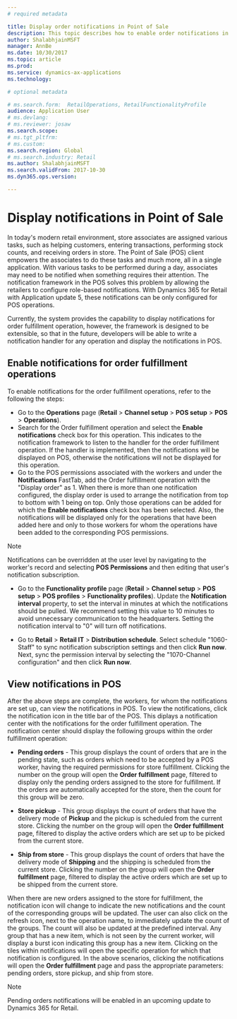 ```yaml
---
# required metadata

title: Display order notifications in Point of Sale
description: This topic describes how to enable order notifications in the Point of Sale and the notifications framework, which can be extended to other operations. 
author: ShalabhjainMSFT
manager: AnnBe
ms.date: 10/30/2017
ms.topic: article
ms.prod: 
ms.service: dynamics-ax-applications
ms.technology: 

# optional metadata

# ms.search.form:  RetailOperations, RetailFunctionalityProfile
audience: Application User
# ms.devlang: 
# ms.reviewer: josaw
ms.search.scope: 
# ms.tgt_pltfrm: 
# ms.custom: 
ms.search.region: Global
# ms.search.industry: Retail
ms.author: ShalabhjainMSFT
ms.search.validFrom: 2017-10-30
ms.dyn365.ops.version: 

---
```


# Display notifications in Point of Sale

In today's modern retail environment, store associates are assigned various tasks, such as helping customers, entering transactions, performing stock counts, and receiving orders in store. The Point of Sale (POS) client empowers the associates to do these tasks and much more, all in a single application. With various tasks to be performed during a day, associates may need to be notified when something requires their attention. The notification framework in the POS solves this problem by allowing the retailers to configure role-based notifications. With Dynamics 365 for Retail with Application update 5, these notifications can be only configured for POS operations.

Currently, the system provides the capability to display notifications for order fulfillment operation, however, the framework is designed to be extensible, so that in the future, developers will be able to write a notification handler for any operation and display the notifications in POS.  

## Enable notifications for order fulfillment operations

To enable notifications for the order fulfillment operations, refer to the following the steps:

 - Go to the **Operations** page (**Retail** > **Channel setup** > **POS setup** > **POS** > **Operations**).
 - Search for the Order fulfillment operation and select the **Enable notifications** check box for this operation. This indicates to the notification framework to listen to the handler for the order fulfillment operation. If the handler is implemented, then the notifications will be displayed on POS, otherwise the notifications will not be displayed for this operation.
- Go to the POS permissions associated with the workers and under the **Notifications** FastTab, add the Order fulfillment operation with the "Display order" as 1. When there is more than one notification configured, the display order is used to arrange the notification from top to bottom with 1 being on top. Only those operations can be added for which the **Enable notifications** check box has been selected. Also, the notifications will be displayed only for the operations that have been added here and only to those workers for whom the operations have been added to the corresponding POS permissions. 

> [!NOTE]
> Notifications can be overridden at the user level by navigating to the worker's record and selecting **POS Permissions** and then editing that user's notification subscription.

 - Go to the **Functionality profile** page (**Retail** > **Channel setup** > **POS setup** > **POS profiles** > **Functionality profiles**). Update the **Notification interval** property, to set the interval in minutes at which the notifications should be pulled. We recommend setting this value to 10 minutes to avoid unnecessary communication to the headquarters. Setting the notification interval to "0" will turn off notifications.  

 - Go to **Retail** > **Retail IT** > **Distribution schedule**. Select schedule "1060-Staff" to sync notification subscription settings and then click **Run now**. Next, sync the permission interval by selecting the "1070-Channel configuration" and then click **Run now**. 

## View notifications in POS

After the above steps are complete, the workers, for whom the notifications are set up, can view the notifications in POS. To view the notifications, click the notification icon in the title bar of the POS. This diplays a notification center with the notifications
for the order fulfillment operation. The notification center should display the following groups within the order fulfillment operation: 

- **Pending orders** - This group displays the count of orders that are in the pending state, such as orders which need to be accepted by a POS worker, having the required permissions for store fulfillment. Clicking the number on the group will open the **Order fulfillment** page, filtered to display only the pending orders assigned to the store for fulfillment. If the orders are automatically accepted for the store, then the count for this group will be zero.

- **Store pickup** - This group displays the count of orders that have the delivery mode of **Pickup** and the pickup is scheduled from the current store. Clicking the number on the group will open the **Order fulfillment** page, filtered to display the active orders which are set up to be picked from the current store.

- **Ship from store** - This group displays the count of orders that have the delivery mode of **Shipping** and the shipping is scheduled from the current store. Clicking the number on the group will open the **Order fulfillment** page, filtered to display the active orders which are set up to be shipped from the current store.

When there are new orders assigned to the store for fulfillment, the notification icon will change to indicate the new notifications and the count of the corresponding groups will be updated. The user can also click on the refresh icon, next to the operation name, to immediately update the count of the groups. The count will also be updated at the predefined interval. Any group that has a new item, which is not seen by the current worker, will display a burst icon indicating this group has a new item. Clicking on the tiles within notifications will open the specific operation for which that notification is configured. In the above scenarios, clicking the notifications will open the **Order fulfillment** page and pass the appropriate parameters: pending orders, store pickup, and ship from store. 

> [!NOTE]
> Pending orders notifications will be enabled in an upcoming update to Dynamics 365 for Retail. 

